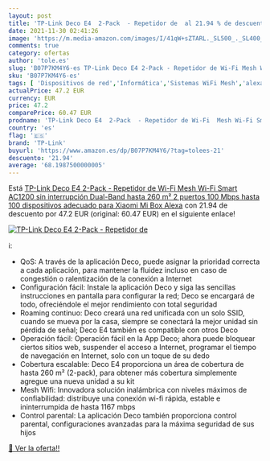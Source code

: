 ```yaml
---
layout: post
title: 'TP-Link Deco E4  2-Pack  - Repetidor de  al 21.94 % de descuento'
date: 2021-11-30 02:41:26
image: 'https://m.media-amazon.com/images/I/41qW+sZTARL._SL500_._SL400_.jpg'
comments: true
category: ofertas
author: 'tole.es'
slug: 'B07P7KM4Y6-es TP-Link Deco E4 2-Pack - Repetidor de Wi-Fi Mesh Wi-Fi...'
sku: 'B07P7KM4Y6-es'
tags: [ 'Dispositivos de red','Informática','Sistemas WiFi Mesh','alexa','tp-link', ]
actualPrice: 47.2 EUR
currency: EUR
price: 47.2
comparePrice: 60.47 EUR
prodname: 'TP-Link Deco E4  2-Pack  - Repetidor de Wi-Fi  Mesh Wi-Fi Smart AC1200 sin interrupción  Dual-Band hasta 260 m²  2 puertos 100 Mbps  hasta 100 dispositivos  adecuado para Xiaomi Mi Box  Alexa'
country: 'es'
flag: '🇪🇸'
brand: 'TP-Link'
buyurl: 'https://www.amazon.es/dp/B07P7KM4Y6/?tag=tolees-21'
descuento: '21.94'
average: '68.1987500000005'
---
```


Está [TP-Link Deco E4  2-Pack  - Repetidor de Wi-Fi  Mesh Wi-Fi Smart AC1200 sin interrupción  Dual-Band hasta 260 m²  2 puertos 100 Mbps  hasta 100 dispositivos  adecuado para Xiaomi Mi Box  Alexa](https://www.amazon.es/dp/B07P7KM4Y6/?tag=tolees-21) con 21.94 de descuento por 47.2 EUR (original: 60.47 EUR) en el siguiente enlace!

[![TP-Link Deco E4  2-Pack  - Repetidor de ](https://m.media-amazon.com/images/I/41qW+sZTARL._SL500_._SL400_.jpg)](https://www.amazon.es/dp/B07P7KM4Y6/?tag=tolees-21)

ℹ️:

- QoS: A través de la aplicación Deco, puede asignar la prioridad correcta a cada aplicación, para mantener la fluidez incluso en caso de congestión o ralentización de la conexión a Internet
- Configuración fácil: Instale la aplicación Deco y siga las sencillas instrucciones en pantalla para configurar la red; Deco se encargará de todo, ofreciéndole el mejor rendimiento con total seguridad
- Roaming continuo: Deco creará una red unificada con un solo SSID, cuando se mueva por la casa, siempre se conectará la mejor unidad sin pérdida de señal; Deco E4 también es compatible con otros Deco
- Operación fácil: Operación fácil en la App Deco; ahora puede bloquear ciertos sitios web, suspender el acceso a Internet, programar el tiempo de navegación en Internet, solo con un toque de su dedo
- Cobertura escalable: Deco E4 proporciona un área de cobertura de hasta 260 m² (2-pack), para obtener más cobertura simplemente agregue una nueva unidad a su kit
- Mesh Wifi: Innovadora solución inalámbrica con niveles máximos de confiabilidad: distribuye una conexión wi-fi rápida, estable e ininterrumpida de hasta 1167 mbps
- Control parental: La aplicación Deco también proporciona control parental, configuraciones avanzadas para la máxima seguridad de sus hijos

[🛒 Ver la oferta!!](https://www.amazon.es/dp/B07P7KM4Y6/?tag=tolees-21)
